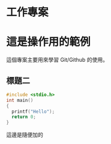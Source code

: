 # 工作專案
# 這是操作用的範例

這個專案主要用來學習 Git/Github 的使用。

## 標題二
```c
#include <stdio.h>
int main()
{
  printf("Hello");
  return 0;
}
```
這邊是隨便加的
